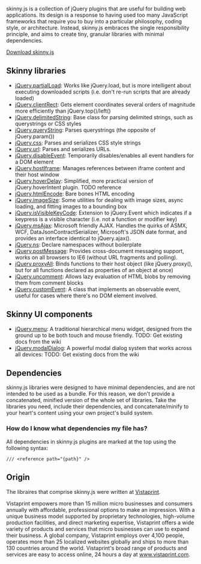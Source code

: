 skinny.js is a collection of jQuery plugins that are useful for building web applications. Its design is a response to having used too many JavaScript frameworks that require you to buy into a particular philosophy, coding style, or architecture. Instead, skinny.js embraces the single responsibility principle, and aims to create tiny, granular libraries with minimal dependencies.

[Download skinny.js](http://vistaprint.github.io/SkinnyJS/download-builder.html)

Skinny libraries
------------------

* [jQuery.partialLoad](http://vistaprint.github.io/SkinnyJS/docco/jquery.partialLoad.html): Works like jQuery.load, but is more intelligent about executing downloaded scripts (i.e. don't re-run scripts that are already loaded)
* [jQuery.clientRect](http://vistaprint.github.io/SkinnyJS/docco/jquery.clientRect.html): Gets element coordinates several orders of magnitude more efficiently than jQuery.top()/left()
* [jQuery.delimitedString](http://vistaprint.github.io/SkinnyJS/docco/jquery.delimitedString.html): Base class for parsing delimited strings, such as querystrings or CSS styles
* [jQuery.queryString](http://vistaprint.github.io/SkinnyJS/docco/jquery.queryString.html): Parses querystrings (the opposite of jQuery.param())
* [jQuery.css](http://vistaprint.github.io/SkinnyJS/docco/jquery.css.html): Parses and serializes CSS style strings
* [jQuery.url](http://vistaprint.github.io/SkinnyJS/docco/jquery.url.html): Parses and serializes URLs.
* [jQuery.disableEvent](http://vistaprint.github.io/SkinnyJS/docco/jquery.disableEvent.html): Temporarily disables/enables all event handlers for a DOM element
* [jQuery.hostIframe](http://vistaprint.github.io/SkinnyJS/docco/jquery.hostIframe.html): Manages references between iframe content and their host window
* [jQuery.hoverDelay](http://vistaprint.github.io/SkinnyJS/docco/jquery.hoverDelay.html): Simplified, more practical version of jQuery.hoverIntent plugin. TODO reference
* [jQuery.htmlEncode](http://vistaprint.github.io/SkinnyJS/docco/jquery.htmlEncode.html): Bare bones HTML encoding
* [jQuery.imageSize](http://vistaprint.github.io/SkinnyJS/docco/jquery.imageSize.html): Some utilities for dealing with image sizes, async loading, and fitting images to a bounding box
* [jQuery.isVisibleKeyCode](http://vistaprint.github.io/SkinnyJS/docco/jquery.isVisibleKeyCode.html): Extension to jQuery.Event which indicates if a keypress is a visible character (i.e. not a function or modifier key)
* [jQuery.msAjax](http://vistaprint.github.io/SkinnyJS/docco/jquery.msAjax.html): Microsoft friendly AJAX. Handles the quirks of ASMX, WCF, DataJsonContractSerializer, Microsoft's JSON date format, and provides an interface identical to jQuery.ajax().
* [jQuery.ns](http://vistaprint.github.io/SkinnyJS/docco/jquery.ns.html): Declare namespaces without boilerplate
* [jQuery.postMessage](http://vistaprint.github.io/SkinnyJS/docco/jquery.postMessage.html): Provides cross-document messaging support, works on all browsers to IE6 (without URL fragments and polling).
* [jQuery.proxyAll](http://vistaprint.github.io/SkinnyJS/docco/jquery.proxyAll.html): Binds functions to their host object (like jQuery.proxy(), but for all functions declared as properties of an object at once)
* [jQuery.uncomment](http://vistaprint.github.io/SkinnyJS/docco/jquery.uncomment.html): Allows lazy evaluation of HTML blobs by removing them from comment blocks
* [jQuery.customEvent](http://vistaprint.github.io/SkinnyJS/docco/jquery.customEvent.html): A class that implements an observable event, useful for cases where there's no DOM element involved.
<!-- * [jQuery.cookie](http://vistaprint.github.io/SkinnyJS/docco/jquery.cookie.html): TODO -->

Skinny UI components
------------------

* [jQuery.menu](http://vistaprint.github.io/SkinnyJS/docco/jquery.menu.html): A traditional hierarchical menu widget, designed from the ground up to be both touch and mouse friendly. TODO: Get existing docs from the wiki
* [jQuery.modalDialog](http://vistaprint.github.io/SkinnyJS/modal-dialogs.html): A powerful modal dialog system that works across all devices: TODO: Get existing docs from the wiki

Dependencies
------------------

skinny.js libraries were designed to have minimal dependencies, and are not intended to be used as a bundle. For this reason, we don't provide a concatenated, minified version of the whole set of libraries. Take the libraries you need, include their dependencies, and concatenate/minify to your
heart's content using your own project's build system. 

### How do I know what dependencies my file has?
All dependencies in skinny.js plugins are marked at the top using the following syntax:

    /// <reference path="{path}" />

Origin
------------------
The libraires that comprise skinny.js were written at [Vistaprint](http://www.vistaprint.com).

Vistaprint empowers more than 15 million micro businesses and consumers annually with affordable, professional options to make an impression. With a unique business model supported by proprietary technologies, high-volume production facilities, and direct marketing expertise, Vistaprint offers a wide variety of products and services that micro businesses can use to expand their business. A global company, Vistaprint employs over 4,100 people, operates more than 25 localized websites globally and ships to more than 130 countries around the world. Vistaprint's broad range of products and services are easy to access online, 24 hours a day at www.vistaprint.com.